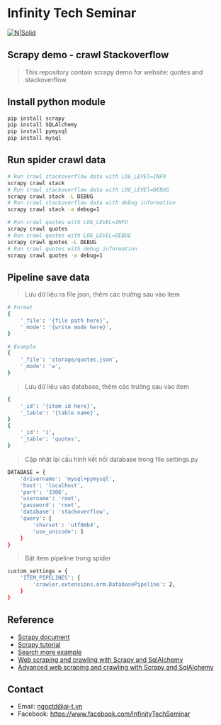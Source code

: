 # Infinity Tech Seminar
[![N|Solid](https://scontent.fhan3-2.fna.fbcdn.net/v/t31.0-8/26233814_142102836486971_6888443210394746478_o.jpg?oh=a9526ff05a8cfbe1ae66194ec27180b1&oe=5ADDF5B1)](https://www.facebook.com/InfinityTechSeminar)
## Scrapy demo - crawl Stackoverflow

> This repository contain scrapy demo for website: quotes and stackoverflow.

## Install python module
```sh
pip install scrapy
pip install SQLAlchemy
pip install pymysql
pip install mysql
```

## Run spider crawl data
```sh
# Run crawl stackoverflow data with LOG_LEVEl=INFO
scrapy crawl stack
# Run crawl stackoverflow data with LOG_LEVEl=DEBUG
scrapy crawl stack -L DEBUG
# Run crawl stackoverflow data with debug information
scrapy crawl stack -a debug=1

# Run crawl quotes with LOG_LEVEL=INFO
scrapy crawl quotes
# Run crawl quotes with LOG_LEVEL=DEBUG
scrapy crawl quotes -L DEBUG
# Run crawl quotes with debug information
scrapy crawl quotes -a debug=1
```
## Pipeline save data
> Lưu dữ liệu ra file json, thêm các trường sau vào item
```sh
# Format
{
    '_file': '{file path here}',
    '_mode': '{write mode here}',
}

# Example
{
    '_file': 'storage/quotes.json',
    '_mode': 'w',
}
```

> Lưu dữ liệu vào database, thêm các trường sau vào item
```sh
{
    '_id': '{item id here}',
    '_table': '{table name}',
}
{
    '_id': '1',
    '_table': 'quotes',
}
```

> Cập nhật lại cấu hình kết nối database trong file settings.py
```sh
DATABASE = {
    'drivername': 'mysql+pymysql',
    'host': 'localhost',
    'port': '3306',
    'username': 'root',
    'password': 'root',
    'database': 'stackoverflow',
    'query': {
        'charset': 'utf8mb4',
        'use_unicode': 1
    }
}
```

> Bật item pipeline trong spider
```sh
custom_settings = {
    'ITEM_PIPELINES': {
        'crawler.extensions.orm.DatabasePipeline': 2,
    }
}
```

## Reference
- [Scrapy document](https://doc.scrapy.org/en/latest/)
- [Scrapy tutorial](https://doc.scrapy.org/en/latest/intro/tutorial.html)
- [Search more example](https://goo.gl/iWQ6vw)
- [Web scraping and crawling with Scrapy and SqlAlchemy](https://manhhomienbienthuy.bitbucket.io/2015/Dec/11/web-scraping-and-crawling-with-scrapy-and-sqlalchemy.html)
- [Advanced web scraping and crawling with Scrapy and SqlAlchemy](https://manhhomienbienthuy.bitbucket.io/2016/Jan/11/advanced-web-scraping-and-crawling-with-scrapy-and-sqlalchemy.html)

## Contact
- Email: ngoctd@ai-t.vn
- Facebook: https://www.facebook.com/InfinityTechSeminar
